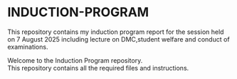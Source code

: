 # INDUCTION-PROGRAM
This repository contains my induction program report for the session held on 7 August  2025 including lecture on DMC,student welfare and conduct of examinations.

Welcome to the Induction Program repository.  
This repository contains all the required files and instructions.  

<!-- minor update for commit 

Induction Program Details

1. Dr. Amit Kamra (Incharge – DMC)

Explained the role of the Document Management Cell in handling academic records, mark sheets, transcripts, and certificates.

Discussed the procedure for requesting official documents and the importance of maintaining accurate records.

2. Dr. Parminder Singh (Dean – Student Welfare)

Shared information about student welfare services including counseling, medical support, and extracurricular opportunities.

Motivated students to engage in campus activities and maintain a healthy balance between academics and personal growth.

3. Dr. Randhir Singh – Conduct of Examination

Explained examination rules, schedules, and guidelines for students.

Covered topics like allowed materials, code of conduct, and disciplinary action for malpractice.

Welcome to the Induction Program repository.
This repository contains all the required files and instructions.

